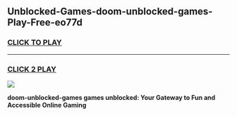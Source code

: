 
## Unblocked-Games-doom-unblocked-games-Play-Free-eo77d
<h3>
<a href="https://premium76.site?title=doom-unblocked-games&ref=21A">CLICK TO PLAY</a></h3>
<hr>

<h3>
<a href="https://premium76.site?title=doom-unblocked-games&ref=21A">CLICK 2 PLAY</a>
  
</h3>

<a href="https://premium76.site?title=doom-unblocked-games&ref=21A"><img src="https://clearcache.store/games.png"></a>


**doom-unblocked-games games unblocked: Your Gateway to Fun and Accessible Online Gaming**
